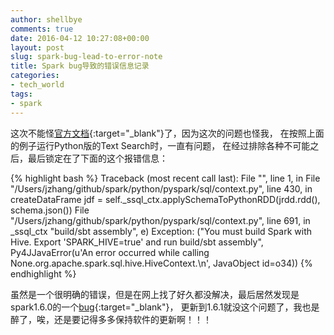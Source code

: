 ```yaml
---
author: shellbye
comments: true
date: 2016-04-12 10:27:08+00:00
layout: post
slug: spark-bug-lead-to-error-note
title: Spark bug导致的错误信息记录
categories:
- tech_world
tags:
- spark
---
```


这次不能怪[官方文档]{:target="_blank"}了，因为这次的问题也怪我，
在按照上面的例子运行Python版的Text Search时，一直有问题，
在经过排除各种不可能之后，最后锁定在了下面的这个报错信息：

{% highlight bash %}
  Traceback (most recent call last):
  File "<stdin>", line 1, in <module>
  File "/Users/jzhang/github/spark/python/pyspark/sql/context.py", line 430, in createDataFrame
    jdf = self._ssql_ctx.applySchemaToPythonRDD(jrdd.rdd(), schema.json())
  File "/Users/jzhang/github/spark/python/pyspark/sql/context.py", line 691, in _ssql_ctx
    "build/sbt assembly", e)
Exception: ("You must build Spark with Hive. Export 'SPARK_HIVE=true' and run build/sbt assembly", Py4JJavaError(u'An error occurred while calling None.org.apache.spark.sql.hive.HiveContext.\n', JavaObject id=o34))
{% endhighlight %}

虽然是一个很明确的错误，但是在网上找了好久都没解决，最后居然发现是spark1.6.0的一个[bug]{:target="_blank"}，
更新到1.6.1就没这个问题了，我也是醉了，唉，还是要记得多多保持软件的更新啊！！！




[官方文档]:http://spark.apache.org/examples.html
[bug]:https://issues.apache.org/jira/browse/SPARK-12120
